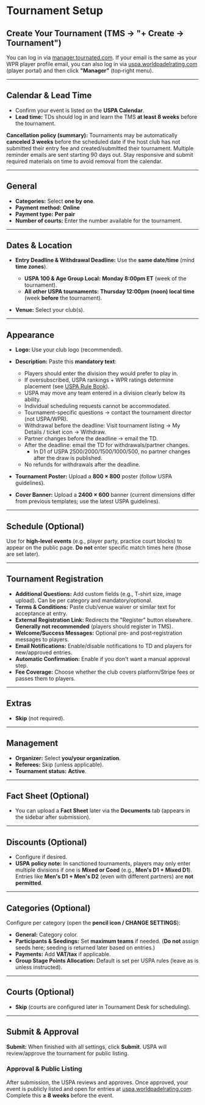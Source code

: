 # Tournament Setup

## Create Your Tournament (TMS → "+ Create → Tournament")

You can log in via [manager.tournated.com](https://manager.tournated.com). If your email is the same as your WPR player profile email, you can also log in via [uspa.worldpadelrating.com](https://uspa.worldpadelrating.com) (player portal) and then click **"Manager"** (top‑right menu).

---

## Calendar & Lead Time

* Confirm your event is listed on the **USPA Calendar**.
* **Lead time:** TDs should log in and learn the TMS **at least 8 weeks** before the tournament.

**Cancellation policy (summary):** Tournaments may be automatically **canceled 3 weeks** before the scheduled date if the host club has not submitted their entry fee and created/submitted their tournament. Multiple reminder emails are sent starting 90 days out. Stay responsive and submit required materials on time to avoid removal from the calendar.

---

## General

* **Categories:** Select **one by one**.
* **Payment method:** **Online**
* **Payment type:** **Per pair**
* **Number of courts:** Enter the number available for the tournament.

---

## Dates & Location

* **Entry Deadline & Withdrawal Deadline:** Use the **same date/time** (mind **time zones**).

  * **USPA 100 & Age Group Local:** **Monday 8:00pm ET** (week of the tournament).
  * **All other USPA tournaments:** **Thursday 12:00pm (noon) local time** (week **before** the tournament).
* **Venue:** Select your club(s).

---

## Appearance

* **Logo:** Use your club logo (recommended).

* **Description:** Paste this **mandatory text**:

  * Players should enter the division they would prefer to play in.
  * If oversubscribed, USPA rankings + WPR ratings determine placement (see [USPA Rule Book](https://padelusa.org/competition/rules-and-regulations/)).
  * USPA may move any team entered in a division clearly below its ability.
  * Individual scheduling requests cannot be accommodated.
  * Tournament-specific questions → contact the tournament director (not USPA/WPR).
  * Withdrawal before the deadline: Visit tournament listing → My Details / ticket icon → Withdraw.
  * Partner changes before the deadline → email the TD.
  * After the deadline: email the TD for withdrawals/partner changes.
    * In D1 of USPA 2500/2000/1500/1000/500, no partner changes after the draw is published.
  * No refunds for withdrawals after the deadline.

* **Tournament Poster:** Upload a **800 × 800** poster (follow USPA guidelines).

* **Cover Banner:** Upload a **2400 × 600** banner (current dimensions differ from previous templates; use the latest USPA guidelines).

---

## Schedule (Optional)

Use for **high‑level events** (e.g., player party, practice court blocks) to appear on the public page. **Do not** enter specific match times here (those are set later).

---

## Tournament Registration

* **Additional Questions:** Add custom fields (e.g., T‑shirt size, image upload). Can be per category and mandatory/optional.
* **Terms & Conditions:** Paste club/venue waiver or similar text for acceptance at entry.
* **External Registration Link:** Redirects the "Register" button elsewhere. **Generally not recommended** (players should register in TMS).
* **Welcome/Success Messages:** Optional pre‑ and post‑registration messages to players.
* **Email Notifications:** Enable/disable notifications to TD and players for new/approved entries.
* **Automatic Confirmation:** Enable if you don't want a manual approval step.
* **Fee Coverage:** Choose whether the club covers platform/Stripe fees or passes them to players.

---

## Extras

* **Skip** (not required).

---

## Management

* **Organizer:** Select **you/your organization**.
* **Referees:** Skip (unless applicable).
* **Tournament status:** **Active**.

---

## Fact Sheet (Optional)

* You can upload a **Fact Sheet** later via the **Documents** tab (appears in the sidebar after submission).

---

## Discounts (Optional)

* Configure if desired.
* **USPA policy note:** In sanctioned tournaments, players may only enter multiple divisions if one is **Mixed or Coed** (e.g., **Men's D1 + Mixed D1**). Entries like **Men's D1 + Men's D2** (even with different partners) are **not permitted**.

---

## Categories (Optional)

Configure per category (open the **pencil icon / CHANGE SETTINGS**):

* **General:** Category color.
* **Participants & Seedings:** Set **maximum teams** if needed. (**Do not** assign seeds here; seeding is returned later based on entries.)
* **Payments:** Add **VAT/tax** if applicable.
* **Group Stage Points Allocation:** Default is set per USPA rules (leave as is unless instructed).

---

## Courts (Optional)

* **Skip** (courts are configured later in Tournament Desk for scheduling).

---

## Submit & Approval

**Submit:** When finished with all settings, click **Submit**. USPA will review/approve the tournament for public listing.

### Approval & Public Listing

After submission, the USPA reviews and approves. Once approved, your event is publicly listed and open for entries at [uspa.worldpadelrating.com](https://uspa.worldpadelrating.com). Complete this **≥ 8 weeks** before the event.
